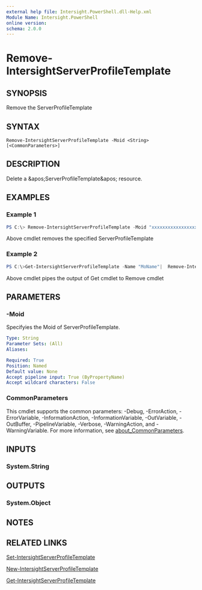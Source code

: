 ```yaml
---
external help file: Intersight.PowerShell.dll-Help.xml
Module Name: Intersight.PowerShell
online version:
schema: 2.0.0
---
```


# Remove-IntersightServerProfileTemplate

## SYNOPSIS
Remove the ServerProfileTemplate

## SYNTAX

```
Remove-IntersightServerProfileTemplate -Moid <String> [<CommonParameters>]
```

## DESCRIPTION
Delete a &amp;apos;ServerProfileTemplate&amp;apos; resource.

## EXAMPLES

### Example 1
```powershell
PS C:\> Remove-IntersightServerProfileTemplate -Moid "xxxxxxxxxxxxxxxxxxxxxxxxxxx"
```
Above cmdlet removes the specified ServerProfileTemplate 

### Example 2
```powershell
PS C:\>Get-IntersightServerProfileTemplate -Name "MoName"|  Remove-IntersightServerProfileTemplate
```
Above cmdlet pipes the output of Get cmdlet to Remove cmdlet

## PARAMETERS

### -Moid
Specifyies the Moid of ServerProfileTemplate.

```yaml
Type: String
Parameter Sets: (All)
Aliases:

Required: True
Position: Named
Default value: None
Accept pipeline input: True (ByPropertyName)
Accept wildcard characters: False
```

### CommonParameters
This cmdlet supports the common parameters: -Debug, -ErrorAction, -ErrorVariable, -InformationAction, -InformationVariable, -OutVariable, -OutBuffer, -PipelineVariable, -Verbose, -WarningAction, and -WarningVariable. For more information, see [about_CommonParameters](http://go.microsoft.com/fwlink/?LinkID=113216).

## INPUTS

### System.String

## OUTPUTS

### System.Object
## NOTES

## RELATED LINKS

[Set-IntersightServerProfileTemplate](./Set-IntersightServerProfileTemplate.md)

[New-IntersightServerProfileTemplate](./New-IntersightServerProfileTemplate.md)

[Get-IntersightServerProfileTemplate](./Get-IntersightServerProfileTemplate.md)

